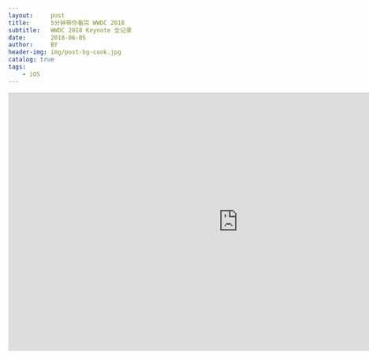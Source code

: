 ```yaml
---
layout:     post
title:      5分钟带你看完 WWDC 2018
subtitle:   WWDC 2018 Keynote 全记录
date:       2018-06-05
author:     BY
header-img: img/post-bg-cook.jpg
catalog: true
tags:
    - iOS
---
```



<iframe width="932" height="524" src="https://www.youtube.com/embed/aYi7hHWG7zw" frameborder="0" allow="accelerometer; autoplay; encrypted-media; gyroscope; picture-in-picture" allowfullscreen></iframe>
